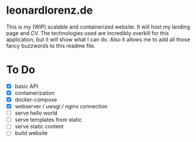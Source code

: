 # leonardlorenz.de

This is my (WIP) scalable and containerized website. It will host my landing page and CV. The technologies used are incredibly overkill for this application, but it will show what I can do. Also it allows me to add all those fancy buzzwords to this readme file.

# To Do

- [X] basic API
- [X] containerization
- [X] docker-compose
- [X] webserver / uwsgi / nginx connection
- [ ] serve hello world
- [ ] serve templates from static
- [ ] serve static content
- [ ] build website
